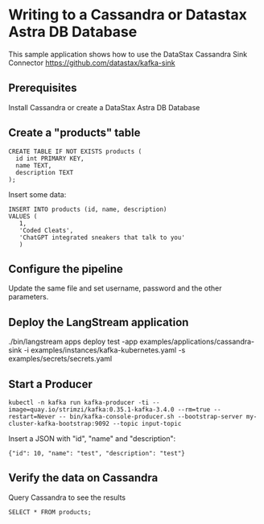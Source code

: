 # Writing to a Cassandra or Datastax Astra DB Database 

This sample application shows how to use the DataStax Cassandra Sink Connector
https://github.com/datastax/kafka-sink

## Prerequisites

Install Cassandra or create a DataStax Astra DB Database

## Create a "products" table

```
CREATE TABLE IF NOT EXISTS products (
  id int PRIMARY KEY,
  name TEXT,
  description TEXT
);
```

Insert some data:
```
INSERT INTO products (id, name, description) 
VALUES (
   1,
   'Coded Cleats',
   'ChatGPT integrated sneakers that talk to you'
   )
```

## Configure the pipeline

Update the same file and set username, password and the other parameters.

## Deploy the LangStream application

./bin/langstream apps deploy test -app examples/applications/cassandra-sink -i examples/instances/kafka-kubernetes.yaml -s examples/secrets/secrets.yaml


## Start a Producer
```
kubectl -n kafka run kafka-producer -ti --image=quay.io/strimzi/kafka:0.35.1-kafka-3.4.0 --rm=true --restart=Never -- bin/kafka-console-producer.sh --bootstrap-server my-cluster-kafka-bootstrap:9092 --topic input-topic
```

Insert a JSON with "id", "name" and "description":

```
{"id": 10, "name": "test", "description": "test"}
```


## Verify the data on Cassandra

Query Cassandra to see the results

```
SELECT * FROM products;
```

